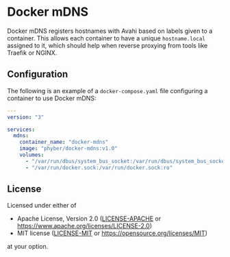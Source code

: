 # Docker mDNS

Docker mDNS registers hostnames with Avahi based on labels given to a
container. This allows each container to have a unique `hostname.local`
assigned to it, which should help when reverse proxying from tools like
Traefik or NGINX.

## Configuration

The following is an example of a `docker-compose.yaml` file configuring a
container to use Docker mDNS:

```yaml
---
version: "3"

services:
  mdns:
    container_name: "docker-mdns"
    image: "phyber/docker-mdns:v1.0"
    volumes:
      - "/var/run/dbus/system_bus_socket:/var/run/dbus/system_bus_socket:rw"
      - "/var/run/docker.sock:/var/run/docker.sock:ro"
```

## License

Licensed under either of

  * Apache License, Version 2.0
    ([LICENSE-APACHE] or https://www.apache.org/licenses/LICENSE-2.0)
  * MIT license
    ([LICENSE-MIT] or https://opensource.org/licenses/MIT)

at your option.

<!-- links -->
[LICENSE-APACHE]: LICENSE-APACHE
[LICENSE-MIT]: LICENSE-MIT
